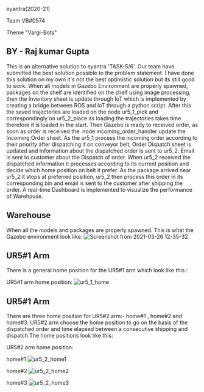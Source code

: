 eyantra(2020-21)

Team VB#0574

Theme "Vargi-Bots"

BY - Raj kumar Gupta
-------------------------------------------------------------------------------------------------------------------------------------------------------------------
This is an alternative solution to eyantra 'TASK-5/6'. Our team have submitted the best solution possible to the problem statement. I have done this solution on my own it's not the best optimistic solution but its still good to work. When all models in Gazebo Environment are properly spawned, packages on the shelf are identified on the shelf using image processing, then the Inventory sheet is update through IoT which is implemented by creating a bridge between ROS and IoT through a python script. After this the saved trajectories are loaded on the node ur5_1_pick and correspondingly on ur5_2_place as loading the trajectories takes time therefore it is loaded in the start. Then Gazebo is ready to received order, as soon as order is received the  node incoming_order_handler update the Incoming Order sheet. As the ur5_1 process the incoming order according to their priority after dispatching it on conveyor belt, Order Dispatch sheet is updated and information about the dispatched order is sent to ur5_2. Email is sent to customer about the Dispatch of order. When ur5_2 received the dispatched information it processes according to its current position and decide which home position on belt it prefer. As the package arrived near ur5_2 it stops at preferred position, ur5_2 then process this order in its corresponding bin and email is sent to the customer after shipping the order. A real-time Dashboard is implemented to visualize the performance of Warehouse.

Warehouse
--------------------------------------------------------------------------------------------------------------------------------------------------------------------
When all the models and packages are properly spawned. This is what the Gazebo environment look like:
![Screenshot from 2021-03-26 12-35-32](https://user-images.githubusercontent.com/25104480/112604621-5e86b300-8e3c-11eb-8b54-a4d94f77908f.png)

UR5#1 Arm
--------------------------------------------------------------------------------------------------------------------------------------------------------------------
There is  a general home position for the UR5#1 arm which look like this :

UR5#1 arm home position:
![ur5_1_home](https://user-images.githubusercontent.com/25104480/112609153-30f03880-8e41-11eb-9b44-c78d6e1aa6b7.png)

UR5#1 Arm
------------------------------------------------------------------------------------------------------------------------------------------------------------------
There are three home position for UR5#2 arm:- home#1 , home#2 and home#3. UR5#2 arm choose the home position to go on the basis of the dispatched order and time elapsed between a consecutive shipping and dispatch.The home positions look like this:

UR5#2 arm home position:

home#1
![ur5_2_home1](https://user-images.githubusercontent.com/25104480/112610576-dce65380-8e42-11eb-9484-2cd1fbcac96c.png)

home#2
![ur5_2_home2](https://user-images.githubusercontent.com/25104480/112611185-83325900-8e43-11eb-8a5b-6b89e904c95b.png)

home#3
![ur5_2_home3](https://user-images.githubusercontent.com/25104480/112611303-a957f900-8e43-11eb-9583-f9526647aa02.png)


